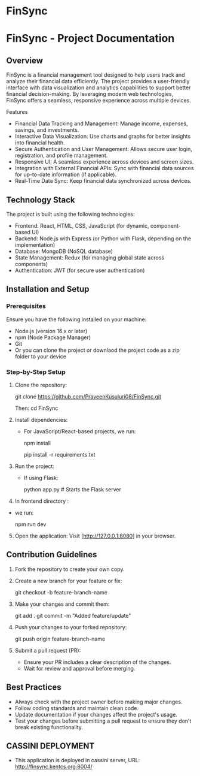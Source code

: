 # FinSync

# FinSync - Project Documentation

## Overview
FinSync is a financial management tool designed to help users track and analyze their financial data efficiently. The project provides a user-friendly interface with data visualization and analytics capabilities to support better financial decision-making. By leveraging modern web technologies, FinSync offers a seamless, responsive experience across multiple devices.

 Features
- Financial Data Tracking and Management: Manage income, expenses, savings, and investments.
- Interactive Data Visualization: Use charts and graphs for better insights into financial health.
- Secure Authentication and User Management: Allows secure user login, registration, and profile management.
- Responsive UI: A seamless experience across devices and screen sizes.
- Integration with External Financial APIs: Sync with financial data sources for up-to-date information (if applicable).
- Real-Time Data Sync: Keep financial data synchronized across devices.

## Technology Stack
The project is built using the following technologies:

- Frontend: React, HTML, CSS, JavaScript (for dynamic, component-based UI)
- Backend: Node.js with Express (or Python with Flask, depending on the implementation)
- Database: MongoDB (NoSQL database)
- State Management: Redux (for managing global state across components)
- Authentication: JWT (for secure user authentication)

## Installation and Setup

### Prerequisites
Ensure you have the following installed on your machine:
- Node.js (version 16.x or later)
- npm (Node Package Manager)
- Git
- Or you can clone the project or downlaod the project code as a zip folder to your device

### Step-by-Step Setup

1. Clone the repository:

   git clone https://github.com/PraveenKusuluri08/FinSync.git
   
   Then:
   cd FinSync


3. Install dependencies:
   - For JavaScript/React-based projects, we run:
  
     npm install

     pip install -r requirements.txt
  

4. Run the project:

   - If using Flask:
  
     python app.py  # Starts the Flask server
     
5. In frontend directory :
   
  - we run:
    
     npm run dev

5. Open the application:
   Visit [http://127.0.0.1:8080] in your browser.

## Contribution Guidelines

1. Fork the repository to create your own copy.
2. Create a new branch for your feature or fix:

   git checkout -b feature-branch-name

3. Make your changes and commit them:

   git add .
   git commit -m "Added feature/update"

4. Push your changes to your forked repository:

   git push origin feature-branch-name

5. Submit a pull request (PR):
   - Ensure your PR includes a clear description of the changes.
   - Wait for review and approval before merging.

## Best Practices
- Always check with the project owner before making major changes.
- Follow coding standards and maintain clean code.
- Update documentation if your changes affect the project's usage.
- Test your changes before submitting a pull request to ensure they don’t break existing functionality.
  

## CASSINI DEPLOYMENT
- This application is deployed in cassini server,
  URL: http://finsync.kentcs.org:8004/
